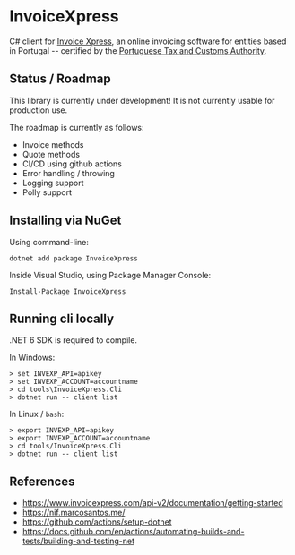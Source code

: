 InvoiceXpress
==========================================================================

C# client for [Invoice Xpress](https://www.invoicexpress.com/), an online
invoicing software for entities based in Portugal -- certified by the 
[Portuguese Tax and Customs Authority](https://info.portaldasfinancas.gov.pt/pt/docs/Conteudos_1pagina/Pages/portuguese-tax-system.aspx).


Status / Roadmap
--------------------------------------------------------------------------

This library is currently under development! It is not currently usable
for production use.

The roadmap is currently as follows:

* Invoice methods
* Quote methods
* CI/CD using github actions
* Error handling / throwing
* Logging support
* Polly support


Installing via NuGet
--------------------------------------------------------------------------

Using command-line:

```
dotnet add package InvoiceXpress
```

Inside Visual Studio, using Package Manager Console:

```
Install-Package InvoiceXpress
```


Running cli locally
--------------------------------------------------------------------------

.NET 6 SDK is required to compile.

In Windows:

```
> set INVEXP_API=apikey
> set INVEXP_ACCOUNT=accountname
> cd tools\InvoiceXpress.Cli
> dotnet run -- client list
```

In Linux / `bash`:

```
> export INVEXP_API=apikey
> export INVEXP_ACCOUNT=accountname
> cd tools/InvoiceXpress.Cli
> dotnet run -- client list
```


References
--------------------------------------------------------------------------

* https://www.invoicexpress.com/api-v2/documentation/getting-started
* https://nif.marcosantos.me/
* https://github.com/actions/setup-dotnet
* https://docs.github.com/en/actions/automating-builds-and-tests/building-and-testing-net
